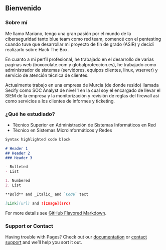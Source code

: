## Bienvenido

### Sobre mí

Me llamo Mariano, tengo una gran pasión por el mundo de la ciberseguridad tanto blue team como red team, comencé con el pentesting cuando tuve que desarrollar mi proyecto de fin de grado (ASIR) y decidí realizarlo sobre Hack The Box. 

En cuanto a mi perfil profesional, he trabajado en el desarrollo de varias paginas web (boxocolate.com y globalproteccion.es), he trabajado como administrador de sistemas (servidores, equipos clientes, linux, wserver) y servicio de atención técnica de clientes. 

Actualmente trabajo en una empresa de Murcia (de donde resido) llamada Secify como SOC Analyst de nivel 1 en la cual soy el encargado de llevar el SIEM de la empresa y la monitorización y revisión de reglas del firewall así como servicios a los clientes de informes y ticketing.

### ¿Qué he estudiado?

- Técnico Superior en Administración de Sistemas Informáticos en Red
- Técnico en Sistemas Microinformáticos y Redes

```markdown
Syntax highlighted code block

# Header 1
## Header 2
### Header 3

- Bulleted
- List

1. Numbered
2. List

**Bold** and _Italic_ and `Code` text

[Link](url) and ![Image](src)
```

For more details see [GitHub Flavored Markdown](https://guides.github.com/features/mastering-markdown/).



### Support or Contact

Having trouble with Pages? Check out our [documentation](https://docs.github.com/categories/github-pages-basics/) or [contact support](https://github.com/contact) and we’ll help you sort it out.
